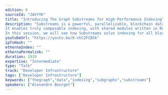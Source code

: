 ```yaml
---
edition: 6
sourceId: "JAVYYK"
title: "Introducing The Graph Substreams for High-Performance Indexing"
description: "Substreams is a powerful, parallelizable, blockchain data indexing technology, developed within The Graph.
It enables truly composable indexing, with shared modules written in Rust, both in batch and in streaming. It reaches unbeforeseen performances by virtue of its parallel design that supports both mappers and stateful store modules.
In this session, we will see how Substreams solve indexing for all blockchain protocols."
youtubeUrl: "https://youtu.be/K-nhC2FCB5k"
ipfsHash: ""
ethernaIndex: ""
ethernaPermalink: ""
duration: 1919
expertise: "Intermediate"
type: "Talk"
track: "Developer Infrastructure"
tags: ["Developer Infrastructure"]
keywords: ["thegraph","data","indexing","subgraphs","substreams"]
speakers: ["Alexandre Bourget"]
---
```

